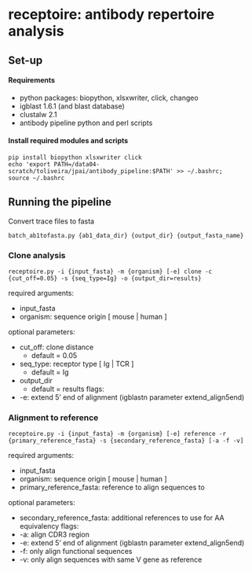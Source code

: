 # receptoire: antibody repertoire analysis 

## Set-up

#### Requirements
* python packages: biopython, xlsxwriter, click, changeo
* igblast 1.6.1 (and blast database)
* clustalw 2.1
* antibody pipeline python and perl scripts


#### Install required modules and scripts
```shell
pip install biopython xlsxwriter click
echo 'export PATH=/data04-scratch/toliveira/jpai/antibody_pipeline:$PATH' >> ~/.bashrc;
source ~/.bashrc
```

## Running the pipeline

Convert trace files to fasta
```shell
batch_ab1tofasta.py {ab1_data_dir} {output_dir} {output_fasta_name}
```

### Clone analysis
```shell
receptoire.py -i {input_fasta} -m {organism} [-e] clone -c {cut_off=0.05} -s {seq_type=Ig} -o {output_dir=results}
```

required arguments:
* input_fasta
* organism: sequence origin [ mouse | human ]

optional parameters:
* cut_off: clone distance
    * default = 0.05
* seq_type: receptor type [ Ig | TCR ]
   * default = Ig
* output_dir
    * default = results
flags:
* -e: extend 5’ end of alignment (igblastn parameter extend_align5end)


### Alignment to reference
```shell
receptoire.py -i {input_fasta} -m {organism} [-e] reference -r {primary_reference_fasta} -s {secondary_reference_fasta} [-a -f -v]
```

required arguments:
* input_fasta
* organism: sequence origin [ mouse | human ]
* primary_reference_fasta: reference to align sequences to

optional parameters:
* secondary_reference_fasta: additional references to use for AA equivalency
flags:
* -a: align CDR3 region
* -e: extend 5’ end of alignment (igblastn parameter extend_align5end)
* -f: only align functional sequences
* -v: only align sequences with same V gene as reference
